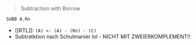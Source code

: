 > Subtraction with Borrow

```asm
SUBB A,Rn
```

- [[RTL]]: `(A) <- (A) - (Rn) - (C)`
- Subtratktion nach Schulmanier lol - NICHT MIT ZWEIERKOMPLEMENT!!